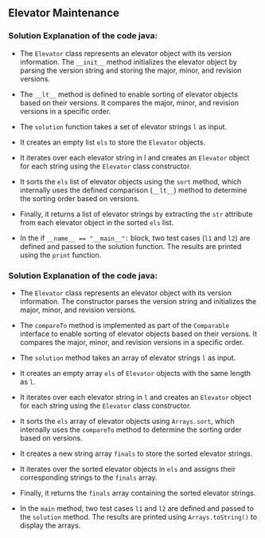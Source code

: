 ## Elevator Maintenance

### Solution Explanation of the code java:
- The `Elevator` class represents an elevator object with its version information. The `__init__` method initializes the elevator object by parsing the version string and storing the major, minor, and revision versions.

 - The `__lt__` method is defined to enable sorting of elevator objects based on their versions. It compares the major, minor, and revision versions in a specific order.

 - The `solution` function takes a set of elevator strings `l` as input.

 - It creates an empty list `els` to store the `Elevator` objects.

 - It iterates over each elevator string in l and creates an `Elevator` object for each string using the `Elevator` class constructor.

 - It sorts the `els` list of elevator objects using the `sort` method, which internally uses the defined comparison (`__lt__`) method to determine the sorting order based on versions.

 - Finally, it returns a list of elevator strings by extracting the `str` attribute from each elevator object in the sorted `els` list.

 - In the if `__name__ == "__main__":` block, two test cases (`l1` and `l2`) are defined and passed to the solution function. The results are printed using the `print` function.


### Solution Explanation of the code java:

 - The `Elevator` class represents an elevator object with its version information. The constructor parses the version string and initializes the major, minor, and revision versions.

 - The `compareTo` method is implemented as part of the `Comparable` interface to enable sorting of elevator objects based on their versions. It compares the major, minor, and revision versions in a specific order.

 - The `solution` method takes an array of elevator strings `l` as input.

 - It creates an empty array `els` of `Elevator` objects with the same length as `l`.

 - It iterates over each elevator string in `l` and creates an `Elevator` object for each string using the `Elevator` class constructor.

 - It sorts the `els` array of elevator objects using `Arrays.sort`, which internally uses the `compareTo` method to determine the sorting order based on versions.

 - It creates a new string array `finals` to store the sorted elevator strings.

 - It iterates over the sorted elevator objects in `els` and assigns their corresponding strings to the `finals` array.

 - Finally, it returns the `finals` array containing the sorted elevator strings.

 - In the `main` method, two test cases `l1` and `l2` are defined and passed to the `solution` method. The results are printed using `Arrays.toString()` to display the arrays.

